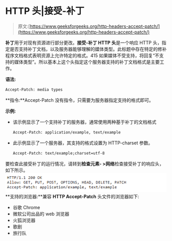 # HTTP 头|接受-补丁

> 原文:[https://www.geeksforgeeks.org/http-headers-accept-patch/](https://www.geeksforgeeks.org/http-headers-accept-patch/)

**补丁**用于对现有资源进行部分更改。**接受-补丁 HTTP 头**是一个响应 HTTP 头，指定是否支持补丁文档，以及服务器能够理解的媒体类型。此标题中存在特定的修补程序文档格式表明资源上允许特定的格式。415 如果媒体不受支持，将回复“不支持的媒体类型”。所以基本上这个头指定这个服务器支持的补丁文档格式是主要工作。

**语法:**

```html
Accept-Patch: media types
```

**指令:**Accept-Patch 没有指令，只需要为服务器指定支持的格式即可。

**示例:**

*   该示例显示了一个支持补丁的服务器，通常使用两种基于补丁的文档格式

    ```html
    Accept-Patch: application/example, text/example
    ```

*   此示例显示了一个服务器，其支持的格式设置为 HTTP-charset 参数。

    ```html
    Accept-Patch: text/example;charset=utf-8
    ```

要检查此接受补丁的运行情况，请转到**检查元素- >网络**检查接受补丁的响应头，如下所示。
![](img/627c834090656779f2bb4fe18081c056.png)
**支持的浏览器:**兼容 **HTTP Accept-Patch** 头文件的浏览器如下:

*   谷歌 Chrome
*   微软公司出品的 web 浏览器
*   火狐浏览器
*   歌剧
*   旅行队